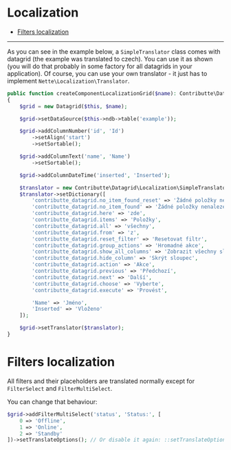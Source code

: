 # Localization

- [Filters localization](#filters-localization)

-----

As you can see in the example below, a `SimpleTranslator` class comes with datagrid (the example was translated to czech). You can use it as shown (you will do that probably in some factory for all datagrids in your application). Of course, you can use your own translator - it just has to implement `Nette\Localization\Translator`.

```php
public function createComponentLocalizationGrid($name): Contributte\Datagrid\Datagrid
{
	$grid = new Datagrid($this, $name);

	$grid->setDataSource($this->ndb->table('example'));

	$grid->addColumnNumber('id', 'Id')
		->setAlign('start')
		->setSortable();

	$grid->addColumnText('name', 'Name')
		->setSortable();

	$grid->addColumnDateTime('inserted', 'Inserted');

	$translator = new Contributte\Datagrid\Localization\SimpleTranslator();
	$translator->setDictionary([
		'contributte_datagrid.no_item_found_reset' => 'Žádné položky nenalezeny. Filtr můžete vynulovat',
		'contributte_datagrid.no_item_found' => 'Žádné položky nenalezeny.',
		'contributte_datagrid.here' => 'zde',
		'contributte_datagrid.items' => 'Položky',
		'contributte_datagrid.all' => 'všechny',
		'contributte_datagrid.from' => 'z',
		'contributte_datagrid.reset_filter' => 'Resetovat filtr',
		'contributte_datagrid.group_actions' => 'Hromadné akce',
		'contributte_datagrid.show_all_columns' => 'Zobrazit všechny sloupce',
		'contributte_datagrid.hide_column' => 'Skrýt sloupec',
		'contributte_datagrid.action' => 'Akce',
		'contributte_datagrid.previous' => 'Předchozí',
		'contributte_datagrid.next' => 'Další',
		'contributte_datagrid.choose' => 'Vyberte',
		'contributte_datagrid.execute' => 'Provést',

		'Name' => 'Jméno',
		'Inserted' => 'Vloženo'
	]);

	$grid->setTranslator($translator);
}
```

# Filters localization

All filters and their placeholders are translated normally except for `FilterSelect` and `FilterMultiSelect`.

You can change that behaviour:

```php
$grid->addFilterMultiSelect('status', 'Status:', [
	0 => 'Offline',
	1 => 'Online',
	2 => 'Standby'
])->setTranslateOptions(); // Or disable it again: ::setTranslateOptions(false)
```
